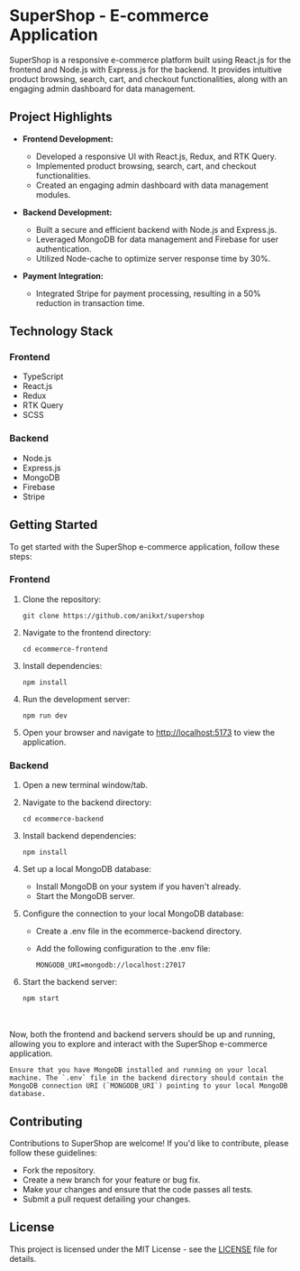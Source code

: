 # SuperShop - E-commerce Application

SuperShop is a responsive e-commerce platform built using React.js for the frontend and Node.js with Express.js for the backend. It provides intuitive product browsing, search, cart, and checkout functionalities, along with an engaging admin dashboard for data management.

## Project Highlights

- **Frontend Development:**

  - Developed a responsive UI with React.js, Redux, and RTK Query.
  - Implemented product browsing, search, cart, and checkout functionalities.
  - Created an engaging admin dashboard with data management modules.

- **Backend Development:**

  - Built a secure and efficient backend with Node.js and Express.js.
  - Leveraged MongoDB for data management and Firebase for user authentication.
  - Utilized Node-cache to optimize server response time by 30%.

- **Payment Integration:**
  - Integrated Stripe for payment processing, resulting in a 50% reduction in transaction time.

## Technology Stack

### Frontend

- TypeScript
- React.js
- Redux
- RTK Query
- SCSS

### Backend

- Node.js
- Express.js
- MongoDB
- Firebase
- Stripe

## Getting Started

To get started with the SuperShop e-commerce application, follow these steps:

### Frontend

1. Clone the repository:

   ```properties
   git clone https://github.com/anikxt/supershop
   ```

2. Navigate to the frontend directory:

   ```properties
   cd ecommerce-frontend
   ```

3. Install dependencies:

   ```properties
   npm install
   ```

4. Run the development server:

   ```properties
   npm run dev
   ```

5. Open your browser and navigate to [http://localhost:5173](http://localhost:5173) to view the application.

### Backend

1. Open a new terminal window/tab.

2. Navigate to the backend directory:

   ```properties
   cd ecommerce-backend
   ```

3. Install backend dependencies:

   ```properties
   npm install
   ```

4. Set up a local MongoDB database:

   - Install MongoDB on your system if you haven't already.
   - Start the MongoDB server.

5. Configure the connection to your local MongoDB database:

   - Create a .env file in the ecommerce-backend directory.
   - Add the following configuration to the .env file:

     ```plaintext
     MONGODB_URI=mongodb://localhost:27017
     ```

6. Start the backend server:

   ```properties
   npm start
   ```

<br/><br/>
Now, both the frontend and backend servers should be up and running, allowing you to explore and interact with the SuperShop e-commerce application.

```
Ensure that you have MongoDB installed and running on your local machine. The `.env` file in the backend directory should contain the MongoDB connection URI (`MONGODB_URI`) pointing to your local MongoDB database.
```

## Contributing

Contributions to SuperShop are welcome! If you'd like to contribute, please follow these guidelines:

- Fork the repository.
- Create a new branch for your feature or bug fix.
- Make your changes and ensure that the code passes all tests.
- Submit a pull request detailing your changes.

## License

This project is licensed under the MIT License - see the [LICENSE](LICENSE) file for details.
